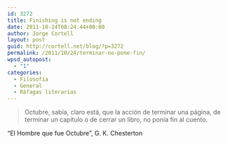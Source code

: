```yaml
---
id: 3272
title: Finishing is not ending
date: 2011-10-24T08:24:44+00:00
author: Jorge Cortell
layout: post
guid: http://cortell.net/blog/?p=3272
permalink: /2011/10/24/terminar-no-pone-fin/
wpsd_autopost:
  - "1"
categories:
  - Filosofí­a
  - General
  - Ráfagas literarias
---
```

> Octubre, sabía, claro está, que la acción de terminar una página, de terminar un capítulo o de cerrar un libro, no ponía fin al cuento.

&#8220;El Hombre que fue Octubre&#8221;, G. K. Chesterton